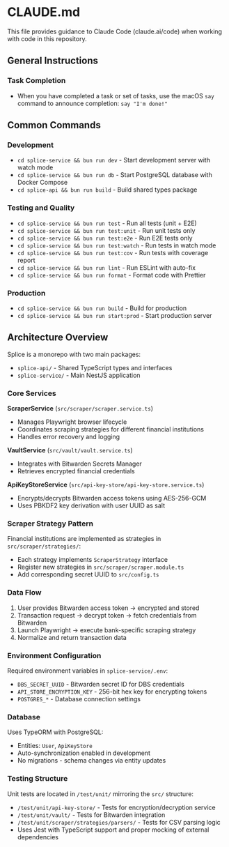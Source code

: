 # CLAUDE.md

This file provides guidance to Claude Code (claude.ai/code) when working with code in this repository.

## General Instructions

### Task Completion
- When you have completed a task or set of tasks, use the macOS `say` command to announce completion: `say "I'm done!"`

## Common Commands

### Development
- `cd splice-service && bun run dev` - Start development server with watch mode
- `cd splice-service && bun run db` - Start PostgreSQL database with Docker Compose
- `cd splice-api && bun run build` - Build shared types package

### Testing and Quality
- `cd splice-service && bun run test` - Run all tests (unit + E2E) 
- `cd splice-service && bun run test:unit` - Run unit tests only
- `cd splice-service && bun run test:e2e` - Run E2E tests only
- `cd splice-service && bun run test:watch` - Run tests in watch mode
- `cd splice-service && bun run test:cov` - Run tests with coverage report
- `cd splice-service && bun run lint` - Run ESLint with auto-fix
- `cd splice-service && bun run format` - Format code with Prettier

### Production
- `cd splice-service && bun run build` - Build for production
- `cd splice-service && bun run start:prod` - Start production server

## Architecture Overview

Splice is a monorepo with two main packages:
- `splice-api/` - Shared TypeScript types and interfaces
- `splice-service/` - Main NestJS application

### Core Services

**ScraperService** (`src/scraper/scraper.service.ts`)
- Manages Playwright browser lifecycle
- Coordinates scraping strategies for different financial institutions
- Handles error recovery and logging

**VaultService** (`src/vault/vault.service.ts`)
- Integrates with Bitwarden Secrets Manager
- Retrieves encrypted financial credentials

**ApiKeyStoreService** (`src/api-key-store/api-key-store.service.ts`)
- Encrypts/decrypts Bitwarden access tokens using AES-256-GCM
- Uses PBKDF2 key derivation with user UUID as salt

### Scraper Strategy Pattern

Financial institutions are implemented as strategies in `src/scraper/strategies/`:
- Each strategy implements `ScraperStrategy` interface
- Register new strategies in `src/scraper/scraper.module.ts`
- Add corresponding secret UUID to `src/config.ts`

### Data Flow
1. User provides Bitwarden access token → encrypted and stored
2. Transaction request → decrypt token → fetch credentials from Bitwarden
3. Launch Playwright → execute bank-specific scraping strategy
4. Normalize and return transaction data

### Environment Configuration

Required environment variables in `splice-service/.env`:
- `DBS_SECRET_UUID` - Bitwarden secret ID for DBS credentials
- `API_STORE_ENCRYPTION_KEY` - 256-bit hex key for encrypting tokens
- `POSTGRES_*` - Database connection settings

### Database

Uses TypeORM with PostgreSQL:
- Entities: `User`, `ApiKeyStore`
- Auto-synchronization enabled in development
- No migrations - schema changes via entity updates

### Testing Structure

Unit tests are located in `/test/unit/` mirroring the `src/` structure:
- `/test/unit/api-key-store/` - Tests for encryption/decryption service
- `/test/unit/vault/` - Tests for Bitwarden integration
- `/test/unit/scraper/strategies/parsers/` - Tests for CSV parsing logic
- Uses Jest with TypeScript support and proper mocking of external dependencies